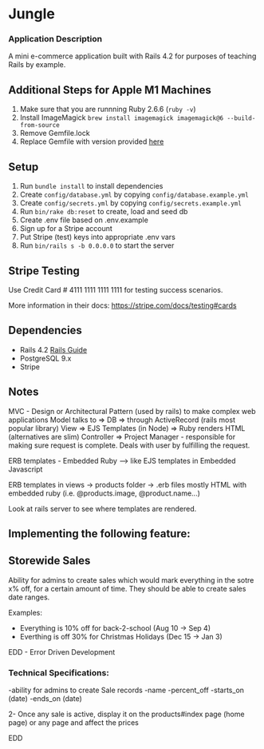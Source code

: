 # Jungle
### Application Description
A mini e-commerce application built with Rails 4.2 for purposes of teaching Rails by example.

## Additional Steps for Apple M1 Machines

1. Make sure that you are runnning Ruby 2.6.6 (`ruby -v`)
1. Install ImageMagick `brew install imagemagick imagemagick@6 --build-from-source`
2. Remove Gemfile.lock
3. Replace Gemfile with version provided [here](https://gist.githubusercontent.com/FrancisBourgouin/831795ae12c4704687a0c2496d91a727/raw/ce8e2104f725f43e56650d404169c7b11c33a5c5/Gemfile)

## Setup

1. Run `bundle install` to install dependencies
2. Create `config/database.yml` by copying `config/database.example.yml`
3. Create `config/secrets.yml` by copying `config/secrets.example.yml`
4. Run `bin/rake db:reset` to create, load and seed db
5. Create .env file based on .env.example
6. Sign up for a Stripe account
7. Put Stripe (test) keys into appropriate .env vars
8. Run `bin/rails s -b 0.0.0.0` to start the server

## Stripe Testing

Use Credit Card # 4111 1111 1111 1111 for testing success scenarios.

More information in their docs: <https://stripe.com/docs/testing#cards>

## Dependencies

* Rails 4.2 [Rails Guide](http://guides.rubyonrails.org/v4.2/)
* PostgreSQL 9.x
* Stripe


## Notes
MVC - Design or Architectural Pattern (used by rails) to make complex web applications
Model talks to  => DB => through ActiveRecord (rails most popular library)
View            => EJS Templates (in Node) => Ruby renders HTML (alternatives are slim)
Controller      => Project Manager - responsible for making sure request is complete. Deals with user by fulfilling the request. 

ERB templates - Embedded Ruby --> like EJS templates in Embedded Javascript

ERB templates in views -> products folder -> .erb files mostly HTML with embedded ruby (i.e. @products.image, @product.name...)
 
Look at rails server to see where templates are rendered.

## Implementing the following feature:
## Storewide Sales
Ability for admins to create sales which would mark everything in the sotre x% off, for a certain amount of time.
They should be able to create sales date ranges.

Examples:
- Everything is 10% off for back-2-school (Aug 10 -> Sep 4)
- Everthing is off 30% for Christmas Holidays (Dec 15 -> Jan 3)

EDD - Error Driven Development

### Technical Specifications:
-ability for admins to create Sale records
-name
-percent_off
-starts_on (date)
-ends_on (date)

2- Once any sale is active, display it on the products#index page (home page) or any page and affect the prices

EDD
